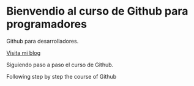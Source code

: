# Bienvendio al curso de Github para programadores

Github para desarrolladores.

[Visita mi blog](https://laincreiblecreaciondedios.blogspot.com/)

Siguiendo paso a paso el curso de Github.

Following step by step the course of Github
